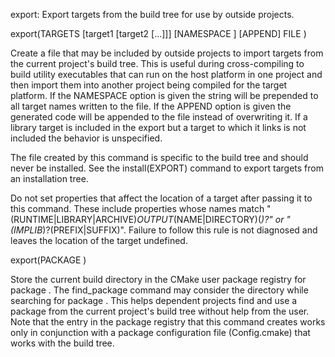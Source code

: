 
export: Export targets from the build tree for use by outside projects.

export(TARGETS [target1 [target2 [...]]] [NAMESPACE <namespace>]
[APPEND] FILE <filename>)

Create a file <filename> that may be included by outside projects to import targets from the current project's build tree. This is useful during cross-compiling to build utility executables that can run on the host platform in one project and then import them into another project being compiled for the target platform. If the NAMESPACE option is given the <namespace> string will be prepended to all target names written to the file. If the APPEND option is given the generated code will be appended to the file instead of overwriting it. If a library target is included in the export but a target to which it links is not included the behavior is unspecified.

The file created by this command is specific to the build tree and should never be installed. See the install(EXPORT) command to export targets from an installation tree.

Do not set properties that affect the location of a target after passing it to this command. These include properties whose names match "(RUNTIME|LIBRARY|ARCHIVE)_OUTPUT_(NAME|DIRECTORY)(_<CONFIG>)?" or "(IMPLIB_)?(PREFIX|SUFFIX)". Failure to follow this rule is not diagnosed and leaves the location of the target undefined.

export(PACKAGE <name>)

Store the current build directory in the CMake user package registry for package <name>. The find_package command may consider the directory while searching for package <name>. This helps dependent projects find and use a package from the current project's build tree without help from the user. Note that the entry in the package registry that this command creates works only in conjunction with a package configuration file (<name>Config.cmake) that works with the build tree.
